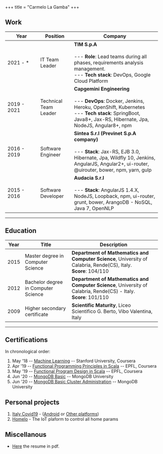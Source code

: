 +++
title = "Carmelo La Gamba"
+++

## Work

Year<div style="width:90px"></div> | Position | Company
-----|-------|--------
2021 - * | IT Team Leader  | **TIM S.p.A** <br/><br/>  --- **Role**: Lead teams during all phases, requirements analysis management. <br/> --- **Tech stack**: DevOps, Google Cloud Platform 
2019 - 2021 | Technical Team Leader  | **Capgemini Engineering** <br/><br/> --- **DevOps**: Docker, Jenkins, Heroku, OpenShift, Kubernetes <br/> --- **Tech stack**: SpringBoot, Java8+, Jax-RS, Hibernate, Jpa, NodeJS, Angular8+, npm
2016 - 2019 | Software Engineer | **Sintea S.r.l (Previnet S.p.A company)** <br/><br/> --- **Stack**: Jax-RS, EJB 3.0, Hibernate, Jpa, Wildfly 10, Jenkins, AngularJS, Angular2+, ui-router, @uirouter, bower, npm, yarn, gulp
2015 - 2016 | Software Developer | **Audacia S.r.l** <br/><br/> --- **Stack**: AngularJS 1.4.X, NodeJS, Loopback, npm, ui-router, grunt, bower, ArangoDB - NoSQL, Java 7, OpenNLP


---

## Education

Year | Title | Description
-----|-------|--------
2015 | Master degree in Computer Science  | **Department of Mathematics and Computer Science**, University of Calabria, Rende(CS), Italy. <br/>**Score**: 104/110
2012 | Bachelor degree in Computer Science | **Department of Mathematics and Computer Science**, University of Calabria, Rende(CS) - Italy. <br/> **Score**: 101/110
2009 | Higher secondary certificate | **Scientific Maturity**, Liceo Scientifico G. Berto, Vibo Valentina, Italy

---

## Certifications 

In chronological order:
1. May '18 -- [Machine Learning](https://www.coursera.org/account/accomplishments/verify/9PBTUP3QG2AG) -- Stanford University, Coursera 
2. Apr '19 -- [Functional Programming Principles in Scala](https://www.coursera.org/account/accomplishments/verify/LS7WXPYGKSZX) -- EPFL, Coursera 
3. May '19 -- [Functional Program Design in Scala](https://www.coursera.org/account/accomplishments/verify/GTUWGVELYJPR) -- EPFL, Coursera 
4. Jun '20 -- [MongoDB Basic](https://university.mongodb.com/course_completion/743d1250-82c2-4678-8a34-153707e6a597?utm_source=copy&utm_medium=social&utm_campaign=university_social_sharing) -- MongoDB University 
5. Jun '20 -- [MongoDB Basic Cluster Administration](https://university.mongodb.com/course_completion/2cab5a12-50d6-440e-ac46-13f566731d32?utm_source=copy&utm_medium=social&utm_campaign=university_social_sharing) -- MongoDB University 

## Personal projects

1. [Italy Covid19](https://github.com/users/carmelolg/projects/2) - ([Android](https://drive.google.com/file/d/1WCq0tsjxC3-R9Kto39po3QZjoTwB_JLX/view?usp=sharing) or [Other platforms](https://italy-covid19.herokuapp.com/))
2. [Homelo](https://github.com/users/carmelolg/projects/1) - The IoT plaform to control all home params 

## Miscellanous

- [Here](https://carmelolg.github.io/cv/cv.pdf) the resume in pdf.
